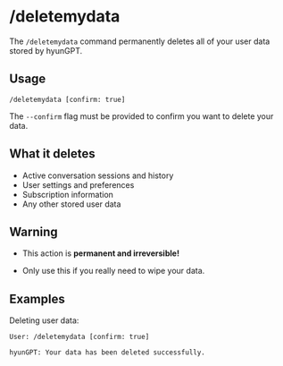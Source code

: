 # /deletemydata

The `/deletemydata` command permanently deletes all of your user data stored by hyunGPT.

## Usage
```
/deletemydata [confirm: true]
```

The `--confirm` flag must be provided to confirm you want to delete your data.

## What it deletes

- Active conversation sessions and history
- User settings and preferences
- Subscription information
- Any other stored user data

## Warning

- This action is **permanent and irreversible!**

- Only use this if you really need to wipe your data.

## Examples 

Deleting user data:
```
User: /deletemydata [confirm: true]

hyunGPT: Your data has been deleted successfully.
```
